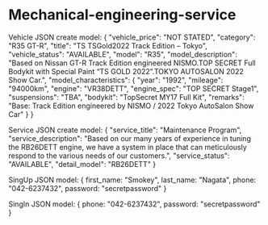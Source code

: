 # Mechanical-engineering-service

Vehicle JSON create model:
{
    "vehicle_price": "NOT STATED",
    "category": "R35 GT-R",
    "title": "TS TSGold2022 Track Edition – Tokyo",
    "vehicle_status": "AVAILABLE",
    "model": "R35",
    "model_description": "Based on Nissan GT-R Track Edition engineered NISMO.TOP SECRET Full Bodykit with Special Paint “TS GOLD 2022”.TOKYO AUTOSALON 2022 Show Car.",
    "model_characteristics": {
            "year": "1992",
            "mileage": "94000km",
            "engine": "VR38DETT",
            "engine_spec": "TOP SECRET Stage1",
            "suspensions": "TBA",
            "bodykit": "TopSecret MY17 Full Kit",
            "remarks": "Base: Track Edition engineered by NISMO / 2022 Tokyo AutoSalon Show Car"
        }
}

Service JSON create model:
{
    "service_title": "Maintenance Program",
    "service_description": "Based on our many years of experience in tuning the RB26DETT engine, we have a system in place that can meticulously respond to the various needs of our customers.",
    "service_status": "AVAILABLE",
    "detail_model": "RB26DETT"
}

SingUp JSON model:
{
    first_name: "Smokey",
	last_name: "Nagata",
	phone: "042-6237432",
	password: "secretpassword"
}

SingIn JSON model:
{
	phone: "042-6237432",
	password: "secretpassword"
}